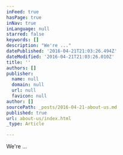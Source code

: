 ```yaml
---
inFeed: true
hasPage: true
inNav: true
inLanguage: null
starred: false
keywords: []
description: "We're ..."
datePublished: '2016-04-21T21:03:26.494Z'
dateModified: '2016-04-21T21:03:26.010Z'
title: ''
authors: []
publisher:
  name: null
  domain: null
  url: null
  favicon: null
author: []
sourcePath: _posts/2016-04-21-about-us.md
published: true
url: about-us/index.html
_type: Article

---
```

We're ...